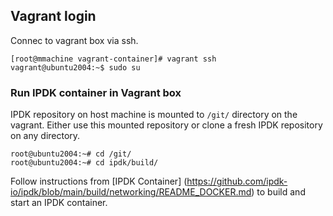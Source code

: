## Vagrant login

Connec to vagrant box via ssh.
```
[root@mmachine vagrant-container]# vagrant ssh
vagrant@ubuntu2004:~$ sudo su
```

### Run IPDK container in Vagrant box

IPDK repository on host machine is mounted to `/git/` directory on the vagrant.
Either use this mounted repository or clone a fresh IPDK repository on any
directory.

```
root@ubuntu2004:~# cd /git/
root@ubuntu2004:~# cd ipdk/build/
```

Follow instructions from [IPDK Container] (https://github.com/ipdk-io/ipdk/blob/main/build/networking/README_DOCKER.md) to build and start an IPDK container.
